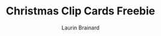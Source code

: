 ---
layout: post
title: Christmas Clip Cards Freebie
author: Laurin Brainard
categories: [Christmas]
tags: [christmas]
image:
  feature: 
  teaser: 
  credit: Laurin Brainard
  creditlink: ""
---
